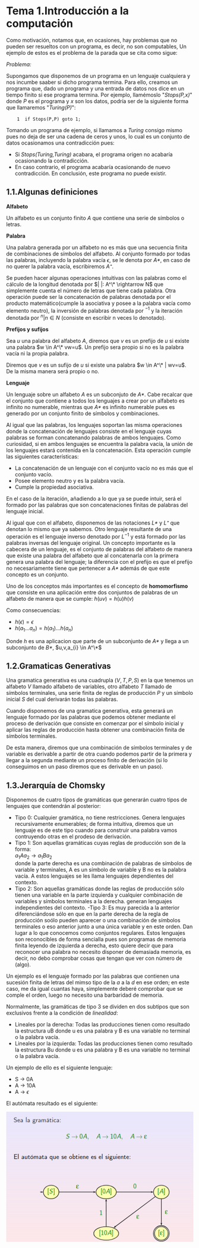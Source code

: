 # Tema 1.Introducción a la computación

Como motivación, notamos que, en ocasiones, hay problemas que no pueden ser resueltos con un programa, es decir, no son computables, Un ejemplo de estos es el problema de la parada que se cita como sigue: 

_Problema:_

Supongamos que disponemos de un programa en un lenguaje cualquiera y nos incumbe saaber si dicho programa termina. Para ello, creamos un programa que, dado un programa y una entrada de datos nos dice en un tiempo finito si ese programa termina. Por ejemplo, llamémoslo "_Stops(P,x)_" donde _P_ es el programa y _x_ son los datos, podría ser de la siguiente forma que llamaremos "_Turing(P)_":

```
    1  if Stops(P,P) goto 1;
```    
Tomando un programa de ejemplo, si llamamos a _Turing_ consigo mismo pues no deja de ser una cadena de ceros y unos, lo cual es un conjunto de datos ocasionamos una contradicción pues:

- Si _Stops(Turing,Turing)_ acabara, el programa origen no acabaría ocasionando la contradicción.
- En caso contrario, el programa acabaría ocasionando de nuevo contradicción.
En conclusión, este programa no puede existir.

## 1.1.Algunas definiciones

__Alfabeto__

Un alfabeto es un conjunto finito _A_ que contiene una serie de símbolos o letras. 

__Palabra__ 

Una palabra generada por un alfabeto no es más que una secuencia finita de combinaciones de símbolos del alfabeto. Al conjunto formado por todas las palabras, incluyendo la palabra vacía ${\epsilon}$, se le denota por _A*_, en caso de no querer la palabra vacía, escribiremos _A⁺_.

Se pueden hacer algunas operaciones intuitivas con las palabras como el cálculo de la longitud denotada por $| |: A^\* \rightarrow N$ que simplemente cuenta el número de letras que tiene cada palabra. Otra operación puede ser la concatenación de palabras denotada por el producto matemático(cumple la asociativa y posee a la palabra vacía como elemento neutro), la inversión de palabras denotada por $^{-1}$ y la iteración denotada por $^n | n \in N$  (consiste en escribir n veces lo denotado).

__Prefijos y sufijos__

Sea _u_ una palabra del alfabeto _A_, diremos que _v_ es un prefijo de _u_ si existe una palabra $w \in  A^\*  vw=u$. Un prefijo sera propio si no es la palabra vacía ni la propia palabra.

Diremos que _v_ es un sufijo de _u_ si existe una palabra $w \in A^\* | wv=u$. De la misma manera será propio o no.

__Lenguaje__

Un lenguaje sobre un alfabeto _A_ es un subconjuto de _A*_. Cabe recalcar que el conjunto que contiene a todos los lenguajes a crear por un alfabeto es infinito no numerable, mientras que _A*_ es infinito numerable pues es generado por un conjunto finito de símbolos y combinaciones.

Al igual que las palabras, los lenguajes soportan las misma operaciones donde la concatenación de lenguajes consiste en el lenguaje cuyas palabras se forman concatenando palabras de ambos lenguajes. Como curiosidad, si en ambos lenguajes se encuentra la palabra vacía, la unión de los lenguajes estará contenida en la concatenación. Esta operación cumple las siguientes características:

- La concatenación de un lenguaje con el conjunto vacío no es más que el conjunto vacío.
- Posee elemento neutro y es la palabra vacía.
- Cumple la propiedad asociativa.

En el caso de la iteración, añadiendo a lo que ya se puede intuir, será el formado por las palabras que son concatenaciones finitas de palabras del lenguaje inicial.

Al igual que con el alfabeto, disponemos de las notaciones _L*_ y _L⁺_ que denotan lo mismo que ya sabemos.
Otro lenguaje resultante de una operación es el lenguaje inverso denotado por $L^{-1}$ y está formado por las palabras inversas del lenguaje original.
Un concepto importante es la cabecera de un lenguaje, es el conjunto de palabras del alfabeto de manera que existe una palabra del alfabeto que al concatenarla con la primera genera una palabra del lenguaje; la diferencia con el prefijo es que el prefijo no necesariamente tiene que pertenecer a _A*_ además de que este concepto es un conjunto.

Uno de los conceptos más importantes es el concepto de __homomorfismo__ que consiste en una aplicación entre dos conjuntos de palabras de un alfabeto de manera que se cumple:
                                        $h(uv) = h(u)h(v)$

Como consecuencias:  
- $h(\epsilon) = \epsilon$  
- $h(a_1...a_n) = h(a_1)...h(a_n)$

Donde _h_ es una aplicacion que parte de  un subconjunto de _A*_ y llega a un subconjunto de  _B*_, $u,v,a_{i} \in A^\*$ 

## 1.2.Gramaticas Generativas

Una gramatica generativa es una cuadrupla $(V,T,P,S)$ en la que tenemos un alfabeto _V_ llamado alfabeto de variables, otro alfabeto _T_ llamado de símbolos terminales, una serie finita de reglas de producción _P_ y un símbolo inicial _S_ del cual derivarán todas las palabras.

Cuando disponemos de una gramatica generativa, esta generará un lenguaje formado por las palabras que podemos obtener mediante el proceso de derivación que consiste en comenzar por el símbolo inicial y aplicar las reglas de producción hasta obtener una combinación finita de símbolos terminales.

De esta manera, diremos que una combinación de símbolos terminales y de variable es derivable a partir de otra cuando podemos partir de la primera y llegar a la segunda mediante un proceso finito de derivación (si lo conseguimos en un paso diremos que es derivable en un paso).

## 1.3.Jerarquía de Chomsky

Disponemos de cuatro tipos de gramáticas que generarán cuatro tipos de lenguajes que contendrán al posterior:

- Tipo 0: Cualquier gramática, no tiene restricciones. Genera lenguajes recursivamente enumerables; de forma intuitiva, diremos que un lenguaje es de este tipo cuando para construir una palabra vamos contruyendo otras en el prodeso de derivación.
- Tipo 1: Son aquellas gramáticas cuyas reglas de producción son de la forma:  
                    $a_{1}Aa_{2} \rightarrow a_{1}Ba_{2}$  
    donde la parte derecha es una combinación de palabras de símbolos de variable y terminales, A es un símbolo de variable y B no es la palabra vacía. A estos lenguajes se les llama lenguajes dependientes del contexto.
- Tipo 2: Son aquellas gramáticas donde las reglas de producción sólo tienen una variable en la parte izquierda y cualquier combinación de variables y símbolos terminales a la derecha. generan lenguajes independientes del contexto.
-Tipo 3: Es muy parecida a la anterior diferenciándose sólo en que en la parte derecha de la regla de producción soólo pueden aparecer o una combinación de símbolos terminales o eso anterior junto a una única variable y en este orden. Dan lugar a lo que conocemos como conjuntos regulares. Estos lenguajes son reconocibles de forma sencialla pues son programas de memoria finita leyendo de izquierda a derecha, esto quiere decir que para reconocer una palabra no necesito disponer de demasiada memoria, es decir, no debo comprobar cosas que tengan que ver con número de (algo). 

Un ejemplo es el lenguaje formado por las palabras que contienen una sucesión finita de letras del mimso tipo de la _a_ a la _d_ en ese orden; en este caso, me da igual cuantas haya, simplemente deberé comprobar que se comple el orden, luego no necesito una barbaridad de memoria.


Normalmente, las gramáticas de tipo 3 se dividen en dos subtipos que son exclusivos frente a la condición de _linealidad_:

- Lineales por la derecha: Todas las producciones tienen como resultado la estructura uB donde u es una palabra y B es una variable no terminal o la palabra vacía.
- Lineales por la izquierda: Todas las producciones tienen como resultado la estructura Bu donde u es una palabra y B es una variable no terminal o la palabra vacía.

Un ejemplo de ello es el siguiente lenguaje:

- S -> 0A
- A -> 10A
- A -> $\epsilon$

El autómata resultado es el siguiente:

<div>
<p style='text-align:center'>
<img src=./imagenes/ejemploregular.png alt=Error>
</p>
</div>


